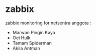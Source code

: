 # zabbix
zabbix monitoring for netsentra
anggota :
- Marwan Pingin Kaya
- Oei Hulk
- Tamam Spiderman
- Akila Antman